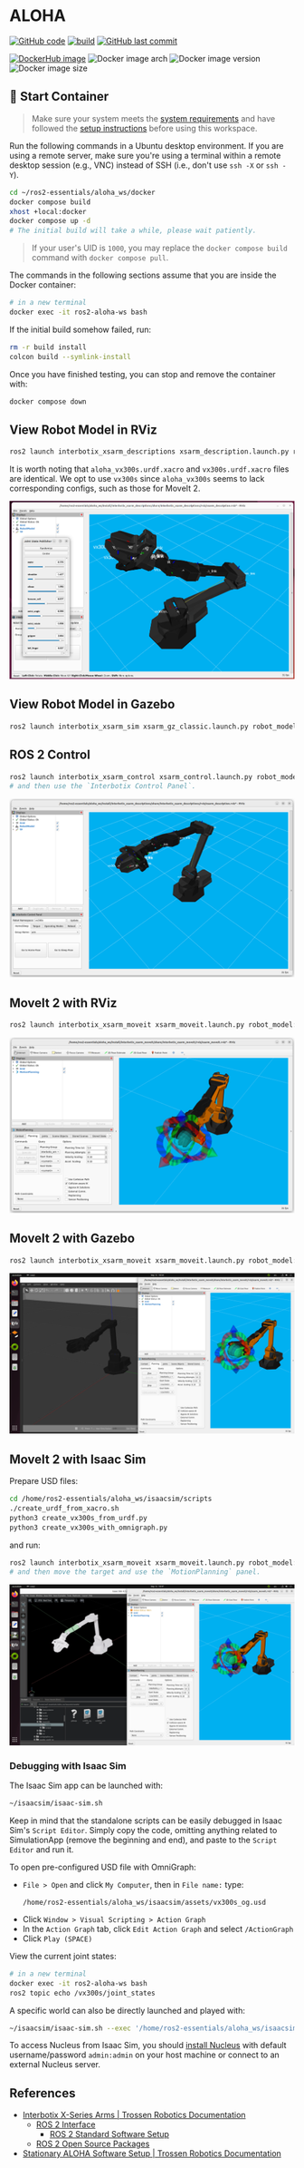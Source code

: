 # ALOHA

[![GitHub code](https://img.shields.io/badge/code-blue?logo=github&label=github)](https://github.com/j3soon/ros2-essentials/tree/main/aloha_ws)
[![build](https://img.shields.io/github/actions/workflow/status/j3soon/ros2-essentials/build-aloha-ws.yaml?label=build)](https://github.com/j3soon/ros2-essentials/actions/workflows/build-aloha-ws.yaml)
[![GitHub last commit](https://img.shields.io/github/last-commit/j3soon/ros2-essentials?path=aloha_ws)](https://github.com/j3soon/ros2-essentials/commits/main/aloha_ws)

[![DockerHub image](https://img.shields.io/badge/dockerhub-j3soon/ros2--aloha--ws-important.svg?logo=docker)](https://hub.docker.com/r/j3soon/ros2-aloha-ws/tags)
![Docker image arch](https://img.shields.io/badge/arch-amd64_|_arm64-blueviolet)
![Docker image version](https://img.shields.io/docker/v/j3soon/ros2-aloha-ws)
![Docker image size](https://img.shields.io/docker/image-size/j3soon/ros2-aloha-ws)

## 🐳 Start Container

> Make sure your system meets the [system requirements](https://j3soon.github.io/ros2-essentials/#system-requirements) and have followed the [setup instructions](https://j3soon.github.io/ros2-essentials/#setup) before using this workspace.

Run the following commands in a Ubuntu desktop environment. If you are using a remote server, make sure you're using a terminal within a remote desktop session (e.g., VNC) instead of SSH (i.e., don't use `ssh -X` or `ssh -Y`).

```sh
cd ~/ros2-essentials/aloha_ws/docker
docker compose build
xhost +local:docker
docker compose up -d
# The initial build will take a while, please wait patiently.
```

> If your user's UID is `1000`, you may replace the `docker compose build` command with `docker compose pull`.

The commands in the following sections assume that you are inside the Docker container:

```sh
# in a new terminal
docker exec -it ros2-aloha-ws bash
```

If the initial build somehow failed, run:

```sh
rm -r build install
colcon build --symlink-install
```

Once you have finished testing, you can stop and remove the container with:

```sh
docker compose down
```

## View Robot Model in RViz

```sh
ros2 launch interbotix_xsarm_descriptions xsarm_description.launch.py robot_model:=vx300s use_joint_pub_gui:=true
```

It is worth noting that `aloha_vx300s.urdf.xacro` and `vx300s.urdf.xacro` files are identical. We opt to use `vx300s` since `aloha_vx300s` seems to lack corresponding configs, such as those for MoveIt 2.

![](figure/rviz.png)

## View Robot Model in Gazebo

```sh
ros2 launch interbotix_xsarm_sim xsarm_gz_classic.launch.py robot_model:=vx300s
```

## ROS 2 Control

```sh
ros2 launch interbotix_xsarm_control xsarm_control.launch.py robot_model:=vx300s use_sim:=true
# and then use the `Interbotix Control Panel`.
```

![](figure/ros2-control.png)

## MoveIt 2 with RViz

```sh
ros2 launch interbotix_xsarm_moveit xsarm_moveit.launch.py robot_model:=vx300s hardware_type:=fake
```

![](figure/moveit-rviz.png)

## MoveIt 2 with Gazebo

```sh
ros2 launch interbotix_xsarm_moveit xsarm_moveit.launch.py robot_model:=vx300s hardware_type:=gz_classic
```

![](figure/moveit-gazebo.png)

## MoveIt 2 with Isaac Sim

Prepare USD files:

```sh
cd /home/ros2-essentials/aloha_ws/isaacsim/scripts
./create_urdf_from_xacro.sh
python3 create_vx300s_from_urdf.py
python3 create_vx300s_with_omnigraph.py
```

and run:

```sh
ros2 launch interbotix_xsarm_moveit xsarm_moveit.launch.py robot_model:=vx300s hardware_type:=isaac
# and then move the target and use the `MotionPlanning` panel.
```

![](figure/moveit-isaacsim.png)

### Debugging with Isaac Sim

The Isaac Sim app can be launched with:

```sh
~/isaacsim/isaac-sim.sh
```

Keep in mind that the standalone scripts can be easily debugged in Isaac Sim's `Script Editor`.
Simply copy the code, omitting anything related to SimulationApp (remove the beginning and end),
and paste to the `Script Editor` and run it.

To open pre-configured USD file with OmniGraph:

- `File > Open` and click `My Computer`, then in `File name:` type:
  ```
  /home/ros2-essentials/aloha_ws/isaacsim/assets/vx300s_og.usd
  ```
- Click `Window > Visual Scripting > Action Graph`
- In the `Action Graph` tab, click `Edit Action Graph` and select `/ActionGraph`
- Click `Play (SPACE)`

View the current joint states:

```sh
# in a new terminal
docker exec -it ros2-aloha-ws bash
ros2 topic echo /vx300s/joint_states
```

A specific world can also be directly launched and played with:

```sh
~/isaacsim/isaac-sim.sh --exec '/home/ros2-essentials/aloha_ws/isaacsim/scripts/open_isaacsim_stage.py --path /home/ros2-essentials/aloha_ws/isaacsim/assets/vx300s_og.usd'
```

To access Nucleus from Isaac Sim, you should [install Nucleus](https://docs.omniverse.nvidia.com/nucleus/latest/workstation/installation.html) with default username/password `admin:admin` on your host machine or connect to an external Nucleus server.

## References

- [Interbotix X-Series Arms \| Trossen Robotics Documentation](https://docs.trossenrobotics.com/interbotix_xsarms_docs/index.html)
  - [ROS 2 Interface](https://docs.trossenrobotics.com/interbotix_xsarms_docs/ros_interface/ros2.html)
    - [ROS 2 Standard Software Setup](https://docs.trossenrobotics.com/interbotix_xsarms_docs/ros_interface/ros2/software_setup.html)
  - [ROS 2 Open Source Packages](https://docs.trossenrobotics.com/interbotix_xsarms_docs/ros2_packages.html)
- [Stationary ALOHA Software Setup \| Trossen Robotics Documentation](https://docs.trossenrobotics.com/aloha_docs/getting_started/stationary/software_setup.html)
